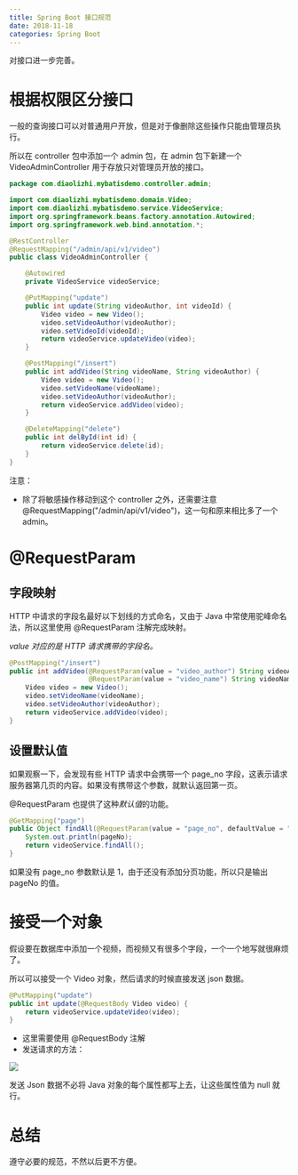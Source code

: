 ```yaml
---
title: Spring Boot 接口规范
date: 2018-11-18
categories: Spring Boot
---
```


对接口进一步完善。

<!--more-->

# 根据权限区分接口

一般的查询接口可以对普通用户开放，但是对于像删除这些操作只能由管理员执行。

所以在 controller 包中添加一个 admin 包，在 admin 包下新建一个 VideoAdminController 用于存放只对管理员开放的接口。

```java
package com.diaolizhi.mybatisdemo.controller.admin;

import com.diaolizhi.mybatisdemo.domain.Video;
import com.diaolizhi.mybatisdemo.service.VideoService;
import org.springframework.beans.factory.annotation.Autowired;
import org.springframework.web.bind.annotation.*;

@RestController
@RequestMapping("/admin/api/v1/video")
public class VideoAdminController {

    @Autowired
    private VideoService videoService;

    @PutMapping("update")
    public int update(String videoAuthor, int videoId) {
        Video video = new Video();
        video.setVideoAuthor(videoAuthor);
        video.setVideoId(videoId);
        return videoService.updateVideo(video);
    }

    @PostMapping("/insert")
    public int addVideo(String videoName, String videoAuthor) {
        Video video = new Video();
        video.setVideoName(videoName);
        video.setVideoAuthor(videoAuthor);
        return videoService.addVideo(video);
    }

    @DeleteMapping("delete")
    public int delById(int id) {
        return videoService.delete(id);
    }
}
```



注意：

- 除了将敏感操作移动到这个 controller 之外，还需要注意 @RequestMapping("/admin/api/v1/video")，这一句和原来相比多了一个 admin。



# @RequestParam

## 字段映射

HTTP 中请求的字段名最好以下划线的方式命名，又由于 Java 中常使用驼峰命名法，所以这里使用 @RequestParam 注解完成映射。

*value 对应的是 HTTP 请求携带的字段名。*

```java
@PostMapping("/insert")
public int addVideo(@RequestParam(value = "video_author") String videoAuthor,
                    @RequestParam(value = "video_name") String videoName) {
    Video video = new Video();
    video.setVideoName(videoName);
    video.setVideoAuthor(videoAuthor);
    return videoService.addVideo(video);
}
```



## 设置默认值

如果观察一下，会发现有些 HTTP 请求中会携带一个 page_no 字段，这表示请求服务器第几页的内容。如果没有携带这个参数，就默认返回第一页。

@RequestParam 也提供了这种*默认值*的功能。

```java
@GetMapping("page")
public Object findAll(@RequestParam(value = "page_no", defaultValue = "1") int pageNo) {
    System.out.println(pageNo);
    return videoService.findAll();
}
```

如果没有 page_no 参数默认是 1，由于还没有添加分页功能，所以只是输出 pageNo 的值。



# 接受一个对象

假设要在数据库中添加一个视频，而视频又有很多个字段，一个一个地写就很麻烦了。

所以可以接受一个 Video 对象，然后请求的时候直接发送 json 数据。

```java
@PutMapping("update")
public int update(@RequestBody Video video) {
    return videoService.updateVideo(video);
}
```

- 这里需要使用 @RequestBody 注解
- 发送请求的方法：

![](https://md-img-1252869657.cos.ap-shanghai.myqcloud.com/hexo/Snipaste_2018-11-18_11-59-41.png)

发送 Json 数据不必将 Java 对象的每个属性都写上去，让这些属性值为 null 就行。



# 总结

遵守必要的规范，不然以后更不方便。